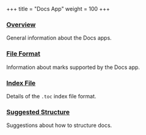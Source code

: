 +++
title = "Docs App"
weight = 100
+++

### [Overview](/tools/docs-app/overview)

General information about the Docs apps.

### [File Format](/tools/docs-app/file-format)

Information about marks supported by the Docs app.

### [Index File](/tools/docs-app/index-file)

Details of the `.toc` index file format.

### [Suggested Structure](/tools/docs-app/structure)

Suggestions about how to structure docs.
